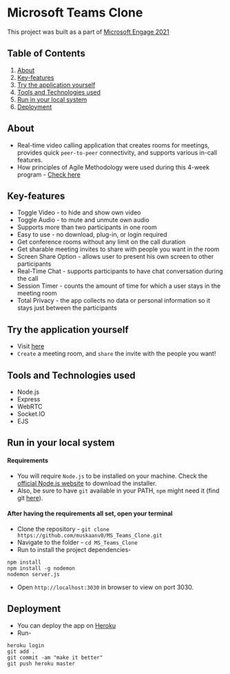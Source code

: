 # Microsoft Teams Clone
This project was built as a part of [Microsoft Engage 2021](https://microsoft.acehacker.com/engage2021/)

## Table of Contents
1. [About](https://github.com/muskaanv0/MS_Teams_Clone#about)
2. [Key-features](https://github.com/muskaanv0/MS_Teams_Clone#key-features)
3. [Try the application yourself](https://github.com/muskaanv0/MS_Teams_Clone#try-the-application-yourself)
4. [Tools and Technologies used](https://github.com/muskaanv0/MS_Teams_Clone#tools-and-technologies-used)
5. [Run in your local system](https://github.com/muskaanv0/MS_Teams_Clone#run-in-your-local-system)
6. [Deployment](https://github.com/muskaanv0/MS_Teams_Clone#deployment)

## About
- Real-time video calling application that creates rooms for meetings,  provides quick `peer-to-peer` connectivity, and supports various in-call features. 
- How principles of Agile Methodology were used during this 4-week program - [Check here](https://drive.google.com/file/d/1NE0q7Qo4VARCWCntSJaiJiGEHBpjdlVf/view?usp=sharing)

## Key-features
* Toggle Video - to hide and show own video
* Toggle Audio - to mute and unmute own audio  
* Supports more than two participants in one room
* Easy to use - no download, plug-in, or login required
* Get conference rooms without any limit on the call duration
* Get sharable meeting invites to share with people you want in the room
* Screen Share Option - allows user to present his own screen to other participants 
* Real-Time Chat - supports participants to have chat conversation during the call
* Session Timer - counts the amount of time for which a user stays in the meeting room
* Total Privacy - the app collects no data or personal information so it stays just between the participants

## Try the application yourself 
- Visit [here](https://ms-teams-videocall-mv.herokuapp.com)
- `Create` a meeting room, and `share` the invite with the people you want!

## Tools and Technologies used
- Node.js
- Express
- WebRTC
- Socket.IO
- EJS
 

## Run in your local system
#### Requirements
- You will require `Node.js` to be installed on your machine. Check the [official Node.js website](https://nodejs.org/) to download the installer.
- Also, be sure to have `git` available in your PATH, `npm` might need it (find git [here](https://git-scm.com/)). 

#### After having the requirements all set, open your terminal
* Clone the repository - `git clone https://github.com/muskaanv0/MS_Teams_Clone.git`
* Navigate to the folder - `cd MS_Teams_Clone`
* Run to install the project dependencies-
```
npm install
npm install -g nodemon
nodemon server.js
```

- Open `http://localhost:3030` in browser to view on port 3030.

## Deployment
- You can deploy the app on [Heroku](www.heroku.com)
- Run-
```
heroku login
git add .
git commit -am "make it better"
git push heroku master
```
